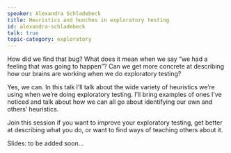 ```yaml
---
speaker: Alexandra Schladebeck
title: Heuristics and hunches in exploratory testing
id: alexandra-schladebeck
talk: true
topic-category: exploratory
---
```

How did we find that bug? What does it mean when we say “we had a feeling that was going to happen”? Can we get more concrete at describing how our brains are working when we do exploratory testing?

Yes, we can. In this talk I’ll talk about the wide variety of heuristics we’re using when we’re doing exploratory testing. I’ll bring examples of ones I’ve noticed and talk about how we can all go about identifying our own and others’ heuristics.

Join this session if you want to improve your exploratory testing, get better at describing what you do, or want to find ways of teaching others about it.

Slides: to be added soon...